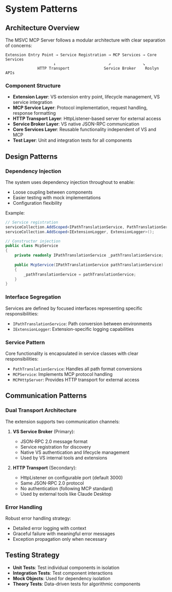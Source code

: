 # System Patterns

## Architecture Overview

The MSVC MCP Server follows a modular architecture with clear separation of concerns:

```
Extension Entry Point → Service Registration → MCP Services → Core Services
                     ↓                       ↗              ↘
              HTTP Transport               Service Broker    Roslyn APIs
```

### Component Structure

- **Extension Layer**: VS extension entry point, lifecycle management, VS service integration
- **MCP Service Layer**: Protocol implementation, request handling, response formatting
- **HTTP Transport Layer**: HttpListener-based server for external access
- **Service Broker Layer**: VS native JSON-RPC communication
- **Core Services Layer**: Reusable functionality independent of VS and MCP
- **Test Layer**: Unit and integration tests for all components

## Design Patterns

### Dependency Injection

The system uses dependency injection throughout to enable:
- Loose coupling between components
- Easier testing with mock implementations
- Configuration flexibility

Example:
```csharp
// Service registration
serviceCollection.AddScoped<IPathTranslationService, PathTranslationService>();
serviceCollection.AddScoped<IExtensionLogger, ExtensionLogger>();

// Constructor injection
public class McpService
{
    private readonly IPathTranslationService _pathTranslationService;
    
    public McpService(IPathTranslationService pathTranslationService)
    {
        _pathTranslationService = pathTranslationService;
    }
}
```

### Interface Segregation

Services are defined by focused interfaces representing specific responsibilities:
- `IPathTranslationService`: Path conversion between environments
- `IExtensionLogger`: Extension-specific logging capabilities

### Service Pattern

Core functionality is encapsulated in service classes with clear responsibilities:
- `PathTranslationService`: Handles all path format conversions
- `MCPService`: Implements MCP protocol handling
- `MCPHttpServer`: Provides HTTP transport for external access

## Communication Patterns

### Dual Transport Architecture

The extension supports two communication channels:

1. **VS Service Broker** (Primary):
   - JSON-RPC 2.0 message format
   - Service registration for discovery
   - Native VS authentication and lifecycle management
   - Used by VS internal tools and extensions

2. **HTTP Transport** (Secondary):
   - HttpListener on configurable port (default 3000)
   - Same JSON-RPC 2.0 protocol
   - No authentication (following MCP standard)
   - Used by external tools like Claude Desktop

### Error Handling

Robust error handling strategy:
- Detailed error logging with context
- Graceful failure with meaningful error messages
- Exception propagation only when necessary

## Testing Strategy

- **Unit Tests**: Test individual components in isolation
- **Integration Tests**: Test component interactions
- **Mock Objects**: Used for dependency isolation
- **Theory Tests**: Data-driven tests for algorithmic components